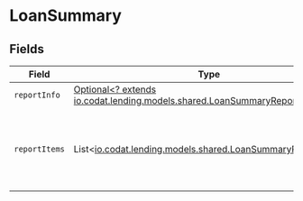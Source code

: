 # LoanSummary


## Fields

| Field                                                                                                                    | Type                                                                                                                     | Required                                                                                                                 | Description                                                                                                              |
| ------------------------------------------------------------------------------------------------------------------------ | ------------------------------------------------------------------------------------------------------------------------ | ------------------------------------------------------------------------------------------------------------------------ | ------------------------------------------------------------------------------------------------------------------------ |
| `reportInfo`                                                                                                             | [Optional<? extends io.codat.lending.models.shared.LoanSummaryReportInfo>](../../models/shared/LoanSummaryReportInfo.md) | :heavy_minus_sign:                                                                                                       | N/A                                                                                                                      |
| `reportItems`                                                                                                            | List<[io.codat.lending.models.shared.LoanSummaryReportItem](../../models/shared/LoanSummaryReportItem.md)>               | :heavy_minus_sign:                                                                                                       | Returns a summary of all loan activity for that integration type                                                         |